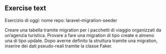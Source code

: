 ## Exercise text

Esercizio di oggi:
nome repo: laravel-migration-seeder

Creare una tabella tramite migration per i pacchetti di viaggio organizzati da un’agenzia turistica.
Provare a fare una migration di tipo create e almeno una di tipo update.
Dopo averne definito la struttura tramite una migration, inserire dei dati pseudo-reali tramite la classe Faker.

<!-- Exercise completed -->
